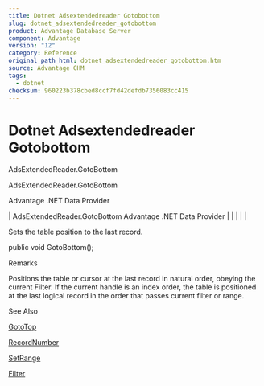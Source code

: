 ```yaml
---
title: Dotnet Adsextendedreader Gotobottom
slug: dotnet_adsextendedreader_gotobottom
product: Advantage Database Server
component: Advantage
version: "12"
category: Reference
original_path_html: dotnet_adsextendedreader_gotobottom.htm
source: Advantage CHM
tags:
  - dotnet
checksum: 960223b378cbed8ccf7fd42defdb7356083cc415
---
```


# Dotnet Adsextendedreader Gotobottom

AdsExtendedReader.GotoBottom

AdsExtendedReader.GotoBottom

Advantage .NET Data Provider

| AdsExtendedReader.GotoBottom  Advantage .NET Data Provider |  |  |  |  |

Sets the table position to the last record.

public void GotoBottom();

Remarks

Positions the table or cursor at the last record in natural order, obeying the current Filter. If the current handle is an index order, the table is positioned at the last logical record in the order that passes current filter or range.

See Also

[GotoTop](dotnet_adsextendedreader_gototop.md)

[RecordNumber](dotnet_adsextendedreader_recordnumber.md)

[SetRange](dotnet_adsextendedreader_setrange.md)

[Filter](dotnet_adsextendedreader_filter.md)
